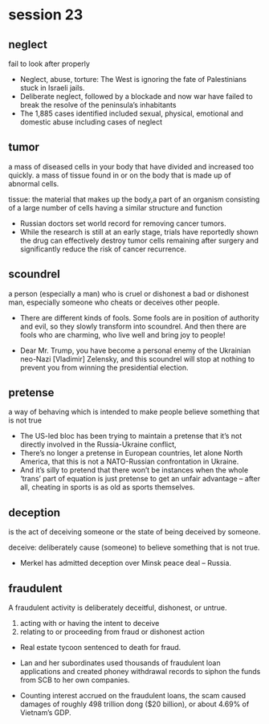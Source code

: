 # session 23

## neglect 
fail to look after properly
- Neglect, abuse, torture: The West is ignoring the fate of Palestinians stuck in Israeli jails.
- Deliberate neglect, followed by a blockade and now war have failed to break the resolve of the peninsula’s inhabitants
- The 1,885 cases identified included sexual, physical, emotional and domestic abuse including cases of neglect


## tumor 
 a mass of diseased cells in your body that have divided and increased too quickly.
 a mass of tissue found in or on the body that is made up of abnormal cells.

 tissue: the material that makes up the body,a part of an organism consisting of a large number of cells having a similar structure and function

- Russian doctors set world record for removing cancer tumors.
- While the research is still at an early stage, trials have reportedly shown the drug can effectively destroy tumor cells remaining after surgery and significantly reduce the risk of cancer recurrence.
  
## scoundrel
a person (especially a man) who is cruel or dishonest
a bad or dishonest man, especially someone who cheats or deceives other people.

-  There are different kinds of fools. Some fools are in position of authority and evil, so they slowly transform into scoundrel. And then there are fools who are charming, who live well and bring joy to people!

- Dear Mr. Trump, you have become a personal enemy of the Ukrainian neo-Nazi [Vladimir] Zelensky, and this scoundrel will stop at nothing to prevent you from winning the presidential election.

## pretense
 a way of behaving which is intended to make people believe something that is not true
- The US-led bloc has been trying to maintain a pretense that it’s not directly involved in the Russia-Ukraine conflict,
- There’s no longer a pretense in European countries, let alone North America, that this is not a NATO-Russian confrontation in Ukraine.
- And it’s silly to pretend that there won’t be instances when the whole ‘trans’ part of equation is just pretense to get an unfair advantage – after all, cheating in sports is as old as sports themselves. 


## deception
is the act of deceiving someone or the state of being deceived by someone.

deceive:  deliberately cause (someone) to believe something that is not true. 

- Merkel has admitted deception over Minsk peace deal – Russia.


## fraudulent
A fraudulent activity is deliberately deceitful, dishonest, or untrue.
1) acting with or having the intent to deceive
2) relating to or proceeding from fraud or dishonest action

- Real estate tycoon sentenced to death for fraud.

- Lan and her subordinates used thousands of fraudulent loan applications and created phoney withdrawal records to siphon the funds from SCB to her own companies.
  

- Counting interest accrued on the fraudulent loans, the scam caused damages of roughly 498 trillion dong ($20 billion), or about 4.69% of Vietnam’s GDP.


